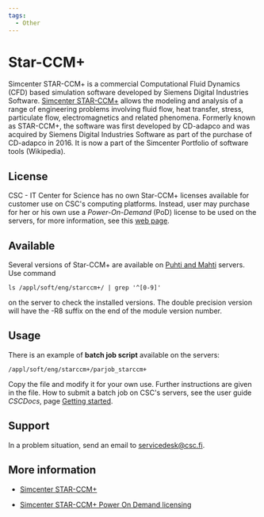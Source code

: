 ```yaml
---
tags:
  - Other
---
```


# Star-CCM+

Simcenter STAR-CCM+ is a commercial Computational Fluid Dynamics (CFD) based simulation software developed by Siemens Digital Industries Software. [Simcenter STAR-CCM+](https://www.plm.automation.siemens.com/global/en/products/simcenter/STAR-CCM.html) allows the modeling and analysis of a range of engineering problems involving fluid flow, heat transfer, stress, particulate flow, electromagnetics and related phenomena. Formerly known as STAR-CCM+, the software was first developed by CD-adapco and was acquired by Siemens Digital Industries Software as part of the purchase of CD-adapco in 2016. It is now a part of the Simcenter Portfolio of software tools (Wikipedia).

## License

CSC - IT Center for Science has no own Star-CCM+ licenses available for customer use on CSC's computing platforms.  Instead, user may purchase for her or his own use a *Power-On-Demand* (PoD) license to be used on the servers, for more information, see this [web page](https://www.dex.siemens.com/plm/simcenter-on-the-cloud/simcenter-star-ccm-power-on-demand).

## Available

Several versions of Star-CCM+ are available on [Puhti and Mahti](../computing/available-systems.md) servers. Use command

    ls /appl/soft/eng/starccm+/ | grep '^[0-9]'

on the server to check the installed versions. The double precision version will have the -R8 suffix on the end of the module version number.

## Usage

There is an example of **batch job script** available on the servers:

    /appl/soft/eng/starccm+/parjob_starccm+

Copy the file and modify it for your own use. Further instructions are given in the file.  How to submit a batch job on CSC's servers, see the user guide *CSCDocs*, page [Getting started](../computing/running/getting-started.md).


## Support

In a problem situation, send an email to servicedesk@csc.fi.

## More information

* [Simcenter STAR-CCM+](https://www.plm.automation.siemens.com/global/en/products/simcenter/STAR-CCM.html)

* [Simcenter STAR-CCM+ Power On Demand licensing](https://www.dex.siemens.com/plm/simcenter-on-the-cloud/simcenter-star-ccm-power-on-demand)
